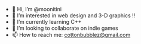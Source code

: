 - 👋 Hi, I’m @moonitini
- 👀 I’m interested in web design and 3-D graphics !!
- 🌱 I’m currently learning C++
- 💞️ I’m looking to collaborate on indie games
- 📫 How to reach me: cottonbubblez@gmail.com

<!---
moonitini/moonitini is a ✨ special ✨ repository because its `README.md` (this file) appears on your GitHub profile.
You can click the Preview link to take a look at your changes.
--->
